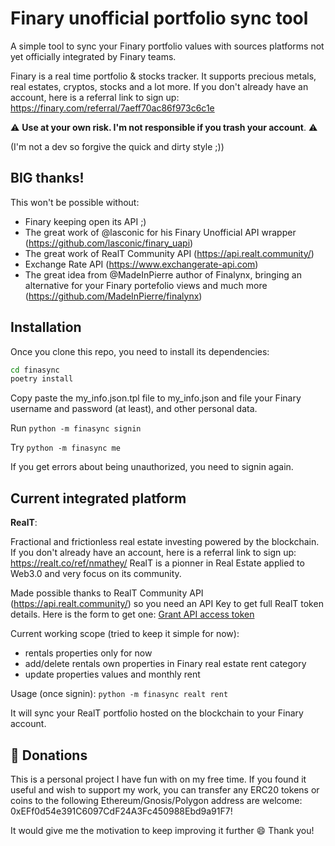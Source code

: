 
# Finary unofficial portfolio sync tool

A simple tool to sync your Finary portfolio values with sources platforms not yet officially integrated by Finary teams.

Finary is a real time portfolio & stocks tracker. It supports precious metals, real estates, cryptos, stocks and a lot more.
If you don't already have an account, here is a referral link to sign up: https://finary.com/referral/7aeff70ac86f973c6c1e

:warning: **Use at your own risk. I'm not responsible if you trash your account**. :warning:

(I'm not a dev so forgive the quick and dirty style ;))

## BIG thanks!

This won't be possible without:
* Finary keeping open its API ;)
* The great work of @lasconic for his Finary Unofficial API wrapper (https://github.com/lasconic/finary_uapi)
* The great work of RealT Community API (https://api.realt.community/)
* Exchange Rate API (https://www.exchangerate-api.com)
* The great idea from @MadeInPierre author of Finalynx, bringing an alternative for your Finary portefolio views and much more (https://github.com/MadeInPierre/finalynx)

## Installation

Once you clone this repo, you need to install its dependencies:
```bash
cd finasync
poetry install
```
Copy paste the my_info.json.tpl file to my_info.json and file your Finary username and password (at least), and other personal data.

Run `python -m finasync signin`

Try `python -m finasync me`

If you get errors about being unauthorized, you need to signin again.

## Current integrated platform

**RealT**:

Fractional and frictionless real estate investing powered by the blockchain. If you don't already have an account, here is a referral link to sign up: https://realt.co/ref/nmathey/ 
RealT is a pionner in Real Estate applied to Web3.0 and very focus on its community.

Made possible thanks to RealT Community API (https://api.realt.community/) so you need an API Key to get full RealT token details.
Here is the form to get one: [Grant API access token](https://docs.google.com/forms/d/e/1FAIpQLSf20z9fooLlq7tJTrUM4ESRlGRaqXun1wHLz5UscsF2xkdhfg/viewform)

Current working scope (tried to keep it simple for now):
- 	rentals properties only for now
- 	add/delete rentals own properties in Finary real estate rent category
- 	update properties values and monthly rent

Usage (once signin):
	`python -m finasync realt rent`

It will sync your RealT portfolio hosted on the blockchain to your Finary account.

## 💌 Donations

This is a personal project I have fun with on my free time. If you found it useful and wish to support my work, you can transfer any ERC20 tokens or coins to the following Ethereum/Gnosis/Polygon address are welcome: 0xEFf0d54e391C6097CdF24A3Fc450988Ebd9a91F7! 

It would give me the motivation to keep improving it further 😄 Thank you!
